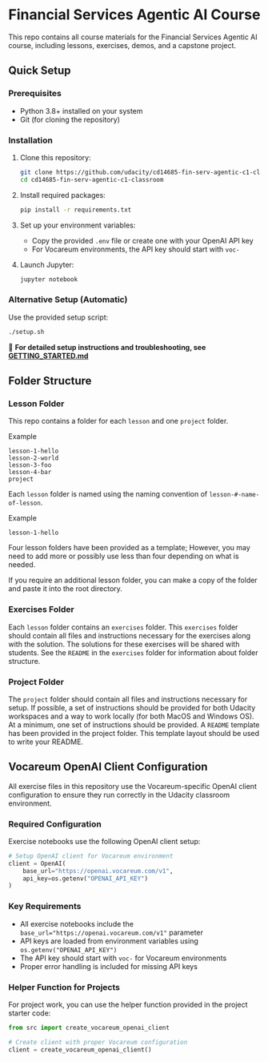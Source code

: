 # Financial Services Agentic AI Course

This repo contains all course materials for the Financial Services Agentic AI course, including lessons, exercises, demos, and a capstone project.

## Quick Setup

### Prerequisites
- Python 3.8+ installed on your system
- Git (for cloning the repository)

### Installation
1. Clone this repository:
   ```bash
   git clone https://github.com/udacity/cd14685-fin-serv-agentic-c1-classroom.git
   cd cd14685-fin-serv-agentic-c1-classroom
   ```

2. Install required packages:
   ```bash
   pip install -r requirements.txt
   ```

3. Set up your environment variables:
   - Copy the provided `.env` file or create one with your OpenAI API key
   - For Vocareum environments, the API key should start with `voc-`

4. Launch Jupyter:
   ```bash
   jupyter notebook
   ```

### Alternative Setup (Automatic)
Use the provided setup script:
```bash
./setup.sh
```

📖 **For detailed setup instructions and troubleshooting, see [GETTING_STARTED.md](GETTING_STARTED.md)**

## Folder Structure

### Lesson Folder

This repo contains a folder for each `lesson` and one `project` folder.

Example
```
lesson-1-hello
lesson-2-world
lesson-3-foo
lesson-4-bar
project
```

Each `lesson` folder is named using the naming convention of `lesson-#-name-of-lesson`.

Example
```
lesson-1-hello
```

Four lesson folders have been provided as a template; However, you may need to add more or possibly use less than four depending on what is needed.

If you require an additional lesson folder, you can make a copy of the folder and paste it into the root directory.

### Exercises Folder

Each `lesson` folder contains an `exercises` folder. This `exercises` folder should contain all files and instructions necessary for the exercises along with the solution. The solutions for these exercises will be shared with students. See the `README` in the `exercises` folder for information about folder structure.

### Project Folder

The `project` folder should contain all files and instructions necessary for setup. If possible, a set of instructions should be provided for both Udacity workspaces and a way to work locally (for both MacOS and Windows OS). At a minimum, one set of instructions should be provided. A `README` template has been provided in the project folder. This template layout should be used to write your README.

## Vocareum OpenAI Client Configuration

All exercise files in this repository use the Vocareum-specific OpenAI client configuration to ensure they run correctly in the Udacity classroom environment.

### Required Configuration

Exercise notebooks use the following OpenAI client setup:

```python
# Setup OpenAI client for Vocareum environment
client = OpenAI(
    base_url="https://openai.vocareum.com/v1",
    api_key=os.getenv("OPENAI_API_KEY")
)
```

### Key Requirements
- All exercise notebooks include the `base_url="https://openai.vocareum.com/v1"` parameter
- API keys are loaded from environment variables using `os.getenv("OPENAI_API_KEY")`
- The API key should start with `voc-` for Vocareum environments
- Proper error handling is included for missing API keys

### Helper Function for Projects

For project work, you can use the helper function provided in the project starter code:
```python
from src import create_vocareum_openai_client

# Create client with proper Vocareum configuration
client = create_vocareum_openai_client()
```
